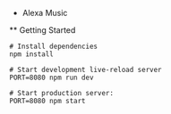 * Alexa Music

** Getting Started
```
# Install dependencies
npm install

# Start development live-reload server
PORT=8080 npm run dev

# Start production server:
PORT=8080 npm start
```
